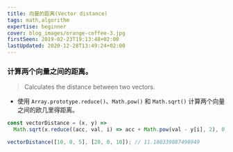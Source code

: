 ```yaml
---
title: 向量的距离(Vector distance)
tags: math,algorithm
expertise: beginner
cover: blog_images/orange-coffee-3.jpg
firstSeen: 2019-02-23T19:13:48+02:00
lastUpdated: 2020-12-28T13:49:24+02:00
---
```


### 计算两个向量之间的距离。
> Calculates the distance between two vectors.

- 使用 `Array.prototype.reduce()`、`Math.pow()` 和 `Math.sqrt()` 计算两个向量之间的欧几里得距离。

```js
const vectorDistance = (x, y) =>
  Math.sqrt(x.reduce((acc, val, i) => acc + Math.pow(val - y[i], 2), 0));
```

```js
vectorDistance([10, 0, 5], [20, 0, 10]); // 11.180339887498949
```
